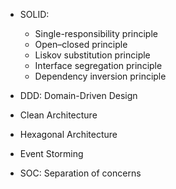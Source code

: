 - SOLID:
  - Single-responsibility principle
  - Open–closed principle
  - Liskov substitution principle
  - Interface segregation principle
  - Dependency inversion principle

- DDD: Domain-Driven Design
- Clean Architecture
- Hexagonal Architecture
- Event Storming
- SOC: Separation of concerns
